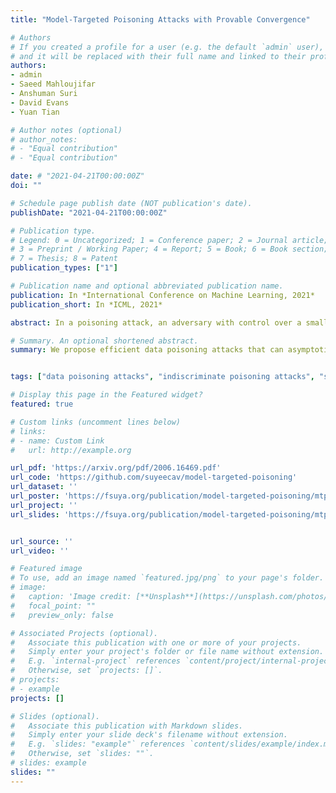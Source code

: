 ```yaml
---
title: "Model-Targeted Poisoning Attacks with Provable Convergence"

# Authors
# If you created a profile for a user (e.g. the default `admin` user), write the username (folder name) here 
# and it will be replaced with their full name and linked to their profile.
authors:
- admin
- Saeed Mahloujifar
- Anshuman Suri
- David Evans
- Yuan Tian

# Author notes (optional)
# author_notes:
# - "Equal contribution"
# - "Equal contribution"

date: # "2021-04-21T00:00:00Z"
doi: ""

# Schedule page publish date (NOT publication's date).
publishDate: "2021-04-21T00:00:00Z"

# Publication type.
# Legend: 0 = Uncategorized; 1 = Conference paper; 2 = Journal article;
# 3 = Preprint / Working Paper; 4 = Report; 5 = Book; 6 = Book section;
# 7 = Thesis; 8 = Patent
publication_types: ["1"]

# Publication name and optional abbreviated publication name.
publication: In *International Conference on Machine Learning, 2021*
publication_short: In *ICML, 2021*

abstract: In a poisoning attack, an adversary with control over a small fraction of the training data attempts to select that data in a way that induces a corrupted model that misbehaves in favor of the adversary. We consider poisoning attacks against convex machine learning models and propose an efficient poisoning attack designed to induce a specified model. Unlike previous model-targeted poisoning attacks, our attack comes with provable convergence to <i>any</i> attainable target classifier. The distance from the induced classifier to the target classifier is inversely proportional to the square root of the number of poisoning points. We also provide a lower bound on the minimum number of poisoning points needed to achieve a given target classifier. Our method uses online convex optimization, so finds poisoning points incrementally. This provides more flexibility than previous attacks which require a priori assumption about the number of poisoning points. Our attack is the first model-targeted poisoning attack that provides provable convergence for convex models, and in our experiments, it either exceeds or matches state-of-the-art attacks in terms of attack success rate and distance to the target model.

# Summary. An optional shortened abstract.
summary: We propose efficient data poisoning attacks that can asymptotically approach a target model with desired properties.


tags: ["data poisoning attacks", "indiscriminate poisoning attacks", "subpopulation poisoning attacks", "provable convergence"]

# Display this page in the Featured widget?
featured: true

# Custom links (uncomment lines below)
# links:
# - name: Custom Link
#   url: http://example.org

url_pdf: 'https://arxiv.org/pdf/2006.16469.pdf'
url_code: 'https://github.com/suyeecav/model-targeted-poisoning'
url_dataset: ''
url_poster: 'https://fsuya.org/publication/model-targeted-poisoning/mtp_poster.pptx'
url_project: ''
url_slides: 'https://fsuya.org/publication/model-targeted-poisoning/mtp_slides.pdf'


url_source: ''
url_video: ''

# Featured image
# To use, add an image named `featured.jpg/png` to your page's folder. 
# image:
#   caption: 'Image credit: [**Unsplash**](https://unsplash.com/photos/pLCdAaMFLTE)'
#   focal_point: ""
#   preview_only: false

# Associated Projects (optional).
#   Associate this publication with one or more of your projects.
#   Simply enter your project's folder or file name without extension.
#   E.g. `internal-project` references `content/project/internal-project/index.md`.
#   Otherwise, set `projects: []`.
# projects:
# - example
projects: []

# Slides (optional).
#   Associate this publication with Markdown slides.
#   Simply enter your slide deck's filename without extension.
#   E.g. `slides: "example"` references `content/slides/example/index.md`.
#   Otherwise, set `slides: ""`.
# slides: example
slides: ""
---
```


<!-- {{% callout note %}}
Click the *Cite* button above to demo the feature to enable visitors to import publication metadata into their reference management software.
{{% /callout %}}

{{% callout note %}}
Create your slides in Markdown - click the *Slides* button to check out the example.
{{% /callout %}}

Supplementary notes can be added here, including [code, math, and images](https://wowchemy.com/docs/writing-markdown-latex/). -->
